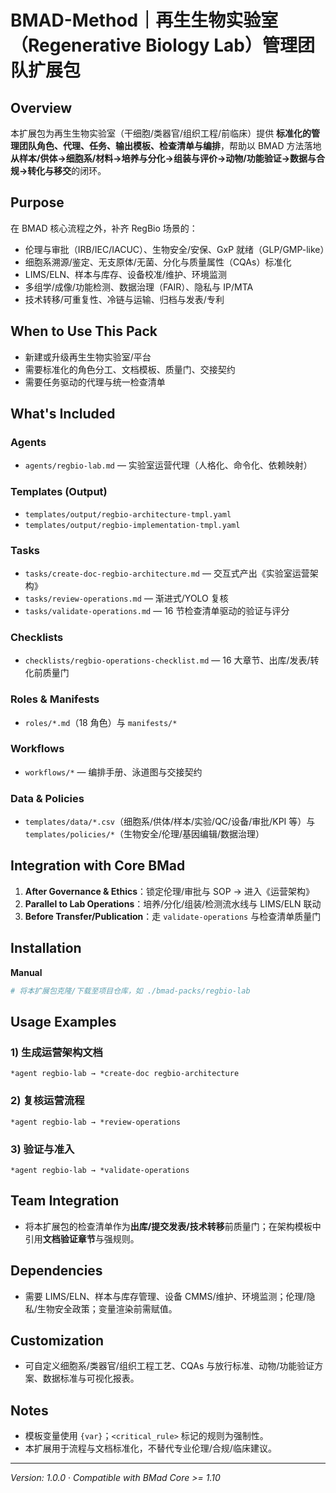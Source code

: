 # BMAD-Method｜再生生物实验室（Regenerative Biology Lab）管理团队扩展包

## Overview

本扩展包为再生生物实验室（干细胞/类器官/组织工程/前临床）提供 **标准化的管理团队角色、代理、任务、输出模板、检查清单与编排**，帮助以 BMAD 方法落地**从样本/供体→细胞系/材料→培养与分化→组装与评价→动物/功能验证→数据与合规→转化与移交**的闭环。

## Purpose

在 BMAD 核心流程之外，补齐 RegBio 场景的：

- 伦理与审批（IRB/IEC/IACUC）、生物安全/安保、GxP 就绪（GLP/GMP-like）
- 细胞系溯源/鉴定、无支原体/无菌、分化与质量属性（CQAs）标准化
- LIMS/ELN、样本与库存、设备校准/维护、环境监测
- 多组学/成像/功能检测、数据治理（FAIR）、隐私与 IP/MTA
- 技术转移/可重复性、冷链与运输、归档与发表/专利

## When to Use This Pack

- 新建或升级再生生物实验室/平台
- 需要标准化的角色分工、文档模板、质量门、交接契约
- 需要任务驱动的代理与统一检查清单

## What's Included

### Agents

- `agents/regbio-lab.md` — 实验室运营代理（人格化、命令化、依赖映射）

### Templates (Output)

- `templates/output/regbio-architecture-tmpl.yaml`
- `templates/output/regbio-implementation-tmpl.yaml`

### Tasks

- `tasks/create-doc-regbio-architecture.md` — 交互式产出《实验室运营架构》
- `tasks/review-operations.md` — 渐进式/YOLO 复核
- `tasks/validate-operations.md` — 16 节检查清单驱动的验证与评分

### Checklists

- `checklists/regbio-operations-checklist.md` — 16 大章节、出库/发表/转化前质量门

### Roles & Manifests

- `roles/*.md`（18 角色）与 `manifests/*`

### Workflows

- `workflows/*` — 编排手册、泳道图与交接契约

### Data & Policies

- `templates/data/*.csv`（细胞系/供体/样本/实验/QC/设备/审批/KPI 等）与 `templates/policies/*`（生物安全/伦理/基因编辑/数据治理）

## Integration with Core BMad

1. **After Governance & Ethics**：锁定伦理/审批与 SOP → 进入《运营架构》
2. **Parallel to Lab Operations**：培养/分化/组装/检测流水线与 LIMS/ELN 联动
3. **Before Transfer/Publication**：走 `validate-operations` 与检查清单质量门

## Installation

**Manual**

```bash
# 将本扩展包克隆/下载至项目仓库，如 ./bmad-packs/regbio-lab
```

## Usage Examples

### 1) 生成运营架构文档

```
*agent regbio-lab → *create-doc regbio-architecture
```

### 2) 复核运营流程

```
*agent regbio-lab → *review-operations
```

### 3) 验证与准入

```
*agent regbio-lab → *validate-operations
```

## Team Integration

- 将本扩展包的检查清单作为**出库/提交发表/技术转移**前质量门；在架构模板中引用**文档验证章节**与强规则。

## Dependencies

- 需要 LIMS/ELN、样本与库存管理、设备 CMMS/维护、环境监测；伦理/隐私/生物安全政策；变量渲染前需赋值。

## Customization

- 可自定义细胞系/类器官/组织工程工艺、CQAs 与放行标准、动物/功能验证方案、数据标准与可视化报表。

## Notes

- 模板变量使用 `{var}`；`<critical_rule>` 标记的规则为强制性。
- 本扩展用于流程与文档标准化，不替代专业伦理/合规/临床建议。

---

_Version: 1.0.0_ · _Compatible with BMad Core >= 1.10_
